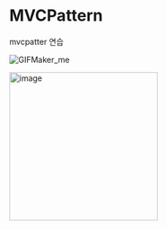 # MVCPattern

mvcpatter 연습



![GIFMaker_me](https://github.com/LeeHyeonHo-127/MVCPattern/assets/84439622/102caca3-e32d-432e-a1cf-8b0802271406)

<img width="264" alt="image" src="https://github.com/LeeHyeonHo-127/MVCPattern/assets/84439622/37a2c3a2-b7aa-46f6-8600-7cda4e585067">
